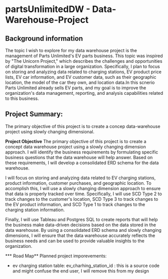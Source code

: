 # partsUnlimitedDW - Data-Warehouse-Project
## Background information 
The topic I wish to explore for my data warehouse project is the management of Parts Unlimited's EV parts business. This topic was inspired by "The Unicorn Project," which describes the challenges and opportunities of digital transformation in a large organization. Specifically, I plan to focus on storing and analyzing data related to charging stations, EV product price lists, EV car information, and EV customer data, such as their geographic location, the model of the car they own, and location data.In this scnerio Parts Unlimited already sells EV parts, and my goal is to improve the organization's data management, reporting, and analysis capabilities related to this business.

## Project Summary:
The primary objective of this project is to create a concep data-warehouse project using slowly changing dimensional. 

**Project Objective**
The primary objective of this project is to create a concept data warehouse project using a slowly changing dimension approach. I will identify the business requirements by formulating specific business questions that the data warehouse will help answer. Based on these requirements, I will develop a consolidated ERD schema for the data warehouse.

I will focus on storing and analyzing data related to EV charging stations, product information, customer purchases, and geographic location. To accomplish this, I will use a slowly changing dimension approach to ensure that data is properly tracked over time. Specifically, I will use SCD Type 2 to track changes to the customer's location, SCD Type 3 to track changes to the EV product information, and SCD Type 1 to track changes to the charging station information.

Finally, I will use Tableau and Postgres SQL to create reports that will help the business make data-driven decisions based on the data stored in the data warehouse. By using a consolidated ERD schema and slowly changing dimensions, I will ensure that the data warehouse accurately reflects the business needs and can be used to provide valuable insights to the organization.

*** Road Map**
Planned project imporevements:
- ev charging station table: ev_charhing_station_id : this is a source code and might confuse the end user, I will remove this from my design 

